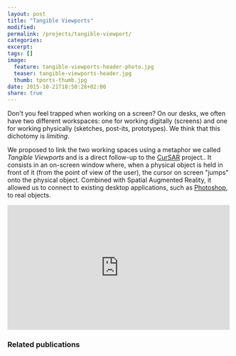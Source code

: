 ```yaml
---
layout: post
title: "Tangible Viewports"
modified:
permalink: /projects/tangible-viewport/
categories: 
excerpt:
tags: []
image:
  feature: tangible-viewports-header-photo.jpg
  teaser: tangible-viewports-header.jpg
  thumb: tports-thumb.jpg
date: 2015-10-21T18:50:28+02:00
share: true
---
```


Don't you feel trapped when working on a screen? On our desks, we often have two different workspaces: one for working digitally (screens) and one for working physically (sketches, post-its, prototypes). We think that this dichotomy is *limiting*.

We proposed to link the two working spaces using a metaphor we called *Tangible Viewports* and is a direct follow-up to the [CurSAR](/cursar-pointing-in-spatial-augmented-reality-from-2d-pointing-devices/) project.. It consists in an on-screen window where, when a physical object is held in front of it (from the point of view of the user), the cursor on screen "jumps" onto the physical object. Combined with Spatial Augmented Reality, it allowed us to connect to existing desktop applications, such as [Photoshop](http://www.adobe.com/fr/products/photoshop.html), to real objects.

<iframe src="https://player.vimeo.com/video/142358002" width="500" height="281" frameborder="0" webkitallowfullscreen mozallowfullscreen allowfullscreen></iframe>

### Related publications